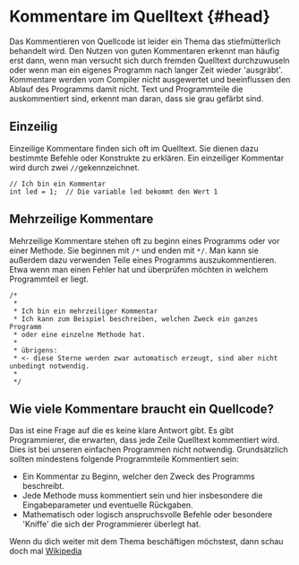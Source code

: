 # Kommentare im Quelltext {#head}

Das Kommentieren von Quellcode ist leider ein Thema das stiefmütterlich behandelt wird. Den Nutzen von guten Kommentaren erkennt man häufig erst dann, wenn man versucht sich durch fremden Quelltext durchzuwuseln oder wenn man ein eigenes Programm nach langer Zeit wieder 'ausgräbt'. Kommentare werden vom Compiler nicht ausgewertet und beeinflussen den Ablauf des Programms damit nicht. Text und Programmteile die auskommentiert sind, erkennt man daran, dass sie grau gefärbt sind. 

## Einzeilig
Einzeilige Kommentare finden sich oft im Quelltext. Sie dienen dazu bestimmte Befehle oder Konstrukte  zu erklären.
Ein einzeiliger Kommentar wird durch zwei `//`gekennzeichnet. 

```arduino
// Ich bin ein Kommentar
int led = 1;  // Die variable led bekommt den Wert 1
```
## Mehrzeilige Kommentare
Mehrzeilige Kommentare stehen oft zu beginn eines Programms oder vor einer Methode. Sie beginnen mit `/*` und enden mit `*/`. Man kann sie außerdem dazu verwenden Teile eines Programms auszukommentieren. Etwa wenn man einen Fehler hat und überprüfen möchten in welchem Programmteil er liegt. 

```arduino
/*
 *
 * Ich bin ein mehrzeiliger Kommentar
 * Ich kann zum Beispiel beschreiben, welchen Zweck ein ganzes Programm 
 * oder eine einzelne Methode hat.
 * 
 * übrigens:
 * <- diese Sterne werden zwar automatisch erzeugt, sind aber nicht unbedingt notwendig.
 *
 */
```

## Wie viele Kommentare braucht ein Quellcode?
Das ist eine Frage auf die es keine klare Antwort gibt. Es gibt Programmierer, die erwarten, dass jede Zeile Quelltext kommentiert wird. Dies ist bei unseren einfachen Programmen nicht notwendig. Grundsätzlich sollten mindestens folgende Programmteile Kommentiert sein:

- Ein Kommentar zu Beginn, welcher den Zweck des Programms beschreibt.
- Jede Methode muss kommentiert sein und hier insbesondere die Eingabeparameter und eventuelle Rückgaben. 
- Mathematisch oder logisch anspruchsvolle Befehle oder besondere 'Kniffe' die sich der Programmierer überlegt hat.

<div class="box_info">
    <i class="fa fa-info fa-fw" aria-hidden="true" style="color: #42acf3;"></i>
   Wenn du dich weiter mit dem Thema beschäftigen möchstest, dann schau doch mal <a href="https://de.wikipedia.org/wiki/Javadoc">Wikipedia</a>
</div>
